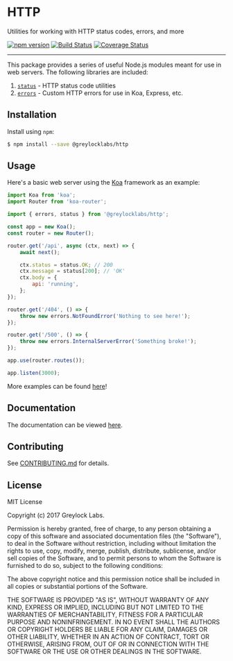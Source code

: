 # HTTP

Utilities for working with HTTP status codes, errors, and more

[![npm version](https://badge.fury.io/js/%40greylocklabs%2Fhttp.svg)](https://badge.fury.io/js/%40greylocklabs%2Fhttp)
[![Build Status](https://travis-ci.org/greylocklabs/http.svg?branch=master)](https://travis-ci.org/greylocklabs/http)
[![Coverage Status](https://coveralls.io/repos/github/greylocklabs/http/badge.svg?branch=master)](https://coveralls.io/github/greylocklabs/http?branch=master)

---

This package provides a series of useful Node.js modules meant for use in web servers. The following libraries are
included:

1. [`status`](src/status) - HTTP status code utilities
2. [`errors`](src/errors) - Custom HTTP errors for use in Koa, Express, etc.

## Installation

Install using `npm`:

```sh
$ npm install --save @greylocklabs/http
```

## Usage

Here's a basic web server using the [Koa](http://koajs.com) framework as an example:

```js
import Koa from 'koa';
import Router from 'koa-router';

import { errors, status } from '@greylocklabs/http';

const app = new Koa();
const router = new Router();

router.get('/api', async (ctx, next) => {
    await next();

    ctx.status = status.OK; // 200
    ctx.message = status[200]; // 'OK'
    ctx.body = {
        api: 'running',
    };
});

router.get('/404', () => {
    throw new errors.NotFoundError('Nothing to see here!');
});

router.get('/500', () => {
    throw new errors.InternalServerError('Something broke!');
});

app.use(router.routes());

app.listen(3000);
```

More examples can be found [here](examples)!

## Documentation

The documentation can be viewed [here](https://doclets.io/greylocklabs/http/master).

## Contributing

See [CONTRIBUTING.md](.github/CONTRIBUTING.md) for details.

## License

MIT License

Copyright (c) 2017 Greylock Labs.

Permission is hereby granted, free of charge, to any person obtaining a copy
of this software and associated documentation files (the "Software"), to deal
in the Software without restriction, including without limitation the rights
to use, copy, modify, merge, publish, distribute, sublicense, and/or sell
copies of the Software, and to permit persons to whom the Software is
furnished to do so, subject to the following conditions:

The above copyright notice and this permission notice shall be included in all
copies or substantial portions of the Software.

THE SOFTWARE IS PROVIDED "AS IS", WITHOUT WARRANTY OF ANY KIND, EXPRESS OR
IMPLIED, INCLUDING BUT NOT LIMITED TO THE WARRANTIES OF MERCHANTABILITY,
FITNESS FOR A PARTICULAR PURPOSE AND NONINFRINGEMENT. IN NO EVENT SHALL THE
AUTHORS OR COPYRIGHT HOLDERS BE LIABLE FOR ANY CLAIM, DAMAGES OR OTHER
LIABILITY, WHETHER IN AN ACTION OF CONTRACT, TORT OR OTHERWISE, ARISING FROM,
OUT OF OR IN CONNECTION WITH THE SOFTWARE OR THE USE OR OTHER DEALINGS IN THE
SOFTWARE.
